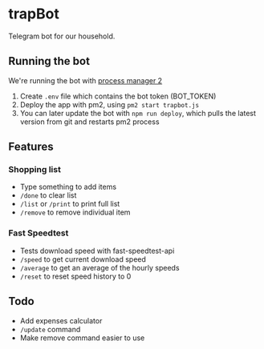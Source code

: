 # trapBot

Telegram bot for our household.

## Running the bot

We're running the bot with [process manager 2](https://www.npmjs.com/package/pm2)

1. Create `.env` file which contains the bot token (BOT_TOKEN)
2. Deploy the app with pm2, using `pm2 start trapbot.js`
3. You can later update the bot with `npm run deploy`, which pulls the latest version from git and restarts pm2 process

## Features

### Shopping list

- Type something to add items
- `/done` to clear list
- `/list` or `/print` to print full list
- `/remove` to remove individual item

### Fast Speedtest

- Tests download speed with fast-speedtest-api
- `/speed` to get current download speed
- `/average` to get an average of the hourly speeds
- `/reset` to reset speed history to 0

## Todo

- Add expenses calculator
- `/update` command
- Make remove command easier to use
